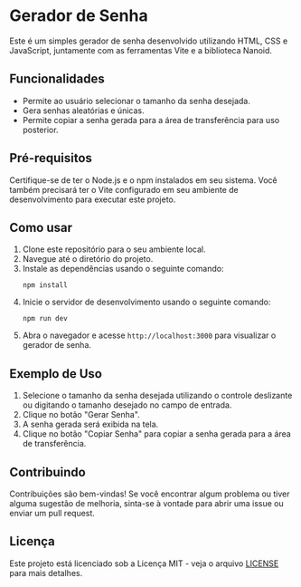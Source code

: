 # Gerador de Senha

Este é um simples gerador de senha desenvolvido utilizando HTML, CSS e JavaScript, juntamente com as ferramentas Vite e a biblioteca Nanoid.

## Funcionalidades

- Permite ao usuário selecionar o tamanho da senha desejada.
- Gera senhas aleatórias e únicas.
- Permite copiar a senha gerada para a área de transferência para uso posterior.

## Pré-requisitos

Certifique-se de ter o Node.js e o npm instalados em seu sistema. Você também precisará ter o Vite configurado em seu ambiente de desenvolvimento para executar este projeto.

## Como usar

1. Clone este repositório para o seu ambiente local.
2. Navegue até o diretório do projeto.
3. Instale as dependências usando o seguinte comando:
   ```shell
   npm install
   ```
4. Inicie o servidor de desenvolvimento usando o seguinte comando:
   ```shell
   npm run dev
   ```
5. Abra o navegador e acesse `http://localhost:3000` para visualizar o gerador de senha.

## Exemplo de Uso

1. Selecione o tamanho da senha desejada utilizando o controle deslizante ou digitando o tamanho desejado no campo de entrada.
2. Clique no botão "Gerar Senha".
3. A senha gerada será exibida na tela.
4. Clique no botão "Copiar Senha" para copiar a senha gerada para a área de transferência.

## Contribuindo

Contribuições são bem-vindas! Se você encontrar algum problema ou tiver alguma sugestão de melhoria, sinta-se à vontade para abrir uma issue ou enviar um pull request.

## Licença

Este projeto está licenciado sob a Licença MIT - veja o arquivo [LICENSE](LICENSE) para mais detalhes.
